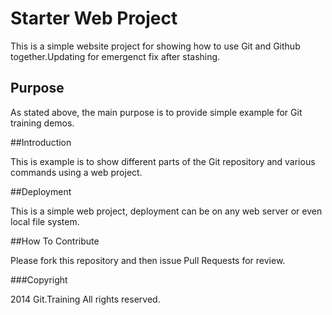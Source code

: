 # Starter Web Project

This is a simple website project for showing how to use Git and Github together.Updating for emergenct fix after stashing.
## Purpose

As stated above, the main purpose is to provide simple example for Git training demos.

##Introduction

This is example is to show different parts of the Git repository and various commands using a web project.

##Deployment

This is a simple web project, deployment can be on any web server or even local file system.

##How To Contribute

Please fork this repository and then issue Pull Requests for review.

###Copyright

2014 Git.Training All rights reserved.